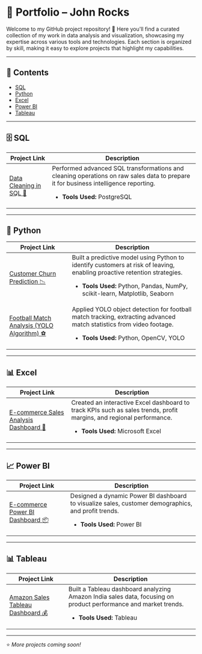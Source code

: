 # 📂 Portfolio – John Rocks

<p>Welcome to my GitHub project repository! 🚀  
Here you'll find a curated collection of my work in data analysis and visualization, showcasing my expertise across various tools and technologies. Each section is organized by skill, making it easy to explore projects that highlight my capabilities.</p>

---

## 📑 Contents
<ul>
  <li><a href="#sql">SQL</a></li>
  <li><a href="#python">Python</a></li>
  <li><a href="#excel">Excel</a></li>
  <li><a href="#powerbi">Power BI</a></li>
  <li><a href="#tableau">Tableau</a></li>
</ul>

---

## <a name="sql">🗄️ SQL</a>

| Project Link | Description |
| ------------ | ----------- |
| <a href="https://github.com/john-rocks/sql-data-cleaning">Data Cleaning in SQL 🧹</a> | Performed advanced SQL transformations and cleaning operations on raw sales data to prepare it for business intelligence reporting. <ul><li><b>Tools Used:</b> PostgreSQL</li></ul> |

---

## <a name="python">🐍 Python</a>

| Project Link | Description |
| ------------ | ----------- |
| <a href="https://github.com/john-rocks/customer-churn-prediction">Customer Churn Prediction 📉</a> | Built a predictive model using Python to identify customers at risk of leaving, enabling proactive retention strategies. <ul><li><b>Tools Used:</b> Python, Pandas, NumPy, scikit-learn, Matplotlib, Seaborn</li></ul> |
| <a href="https://github.com/john-rocks/football-analysis">Football Match Analysis (YOLO Algorithm) ⚽</a> | Applied YOLO object detection for football match tracking, extracting advanced match statistics from video footage. <ul><li><b>Tools Used:</b> Python, OpenCV, YOLO</li></ul> |

---

## <a name="excel">📊 Excel</a>

| Project Link | Description |
| ------------ | ----------- |
| <a href="https://github.com/john-rocks/excel-sales-dashboard">E-commerce Sales Analysis Dashboard 🛒</a> | Created an interactive Excel dashboard to track KPIs such as sales trends, profit margins, and regional performance. <ul><li><b>Tools Used:</b> Microsoft Excel</li></ul> |

---

## <a name="powerbi">📈 Power BI</a>

| Project Link | Description |
| ------------ | ----------- |
| <a href="https://github.com/john-rocks/ecommerce-powerbi-dashboard">E-commerce Power BI Dashboard 📦</a> | Designed a dynamic Power BI dashboard to visualize sales, customer demographics, and profit trends. <ul><li><b>Tools Used:</b> Power BI</li></ul> |

---

## <a name="tableau">📊 Tableau</a>

| Project Link | Description |
| ------------ | ----------- |
| <a href="https://github.com/john-rocks/amazon-sales-tableau-dashboard">Amazon Sales Tableau Dashboard 💰</a> | Built a Tableau dashboard analyzing Amazon India sales data, focusing on product performance and market trends. <ul><li><b>Tools Used:</b> Tableau</li></ul> |

---

⭐ *More projects coming soon!*
